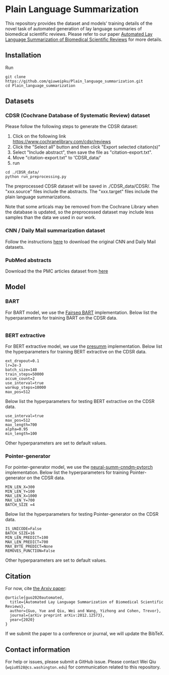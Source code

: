 # Plain Language Summarization
This repository provides the dataset and models' training details of the novel task of automated generation of lay language summaries of biomedical scientific reviews. Please refer to our paper [Automated Lay Language Summarization of Biomedical Scientific Reviews](https://arxiv.org/abs/2012.12573) for more details.

## Installation
Run
```
git clone https://github.com/qiuweipku/Plain_language_summarization.git
cd Plain_language_summarization
```

## Datasets
### CDSR (Cochrane Database of Systematic Review) dataset
Please follow the following steps to generate the CDSR dataset:
1. Click on the following link https://www.cochranelibrary.com/cdsr/reviews
2. Click the "Select all" button and then click "Export selected citation(s)"
3. Select "Include abstract", then save the file as "citation-export.txt".
4. Move "citation-export.txt" to 'CDSR_data/'
5. run
```
cd ./CDSR_data/
python run_preprocessing.py
```

The preprocessed CDSR dataset will be saved in ./CDSR_data/CDSR/. The "xxx.source" files include the abstracts. The "xxx.target" files include the plain language summarizations.

Note that some articals may be removed from the Cochrane Library when the database is updated, so the preprocessed dataset may include less samples than the data we used in our work. 

### CNN / Daily Mail summarization dataset
Follow the instructions [here](https://github.com/abisee/cnn-dailymail) to download the original CNN and Daily Mail datasets.

### PubMed abstracts
Download the the PMC articles dataset from [here](https://www.kaggle.com/cvltmao/pmc-articles)

## Model
### BART
For BART model, we use the [Fairseq BART](https://github.com/pytorch/fairseq) implementation. Below list the hyperparameters for training BART on the CDSR data.
```

```
### BERT extractive
For BERT extractive model, we use the [presumm](https://github.com/nlpyang/presumm) implementation. Below list the hyperparameters for training BERT extractive on the CDSR data.
```
ext_dropout=0.1
lr=2e-3
batch_size=140
train_steps=50000
accum_count=2
use_interval=true
warmup_steps=10000
max_pos=512
```
Below list the hyperparameters for testing BERT extractive on the CDSR data.
```
use_interval=true
max_pos=512
max_length=700
alpha=0.95
min_length=100
```
Other hyperparameters are set to default values.
### Pointer-generator 
For pointer-generator  model, we use the [neural-summ-cnndm-pytorch](https://github.com/lipiji/neural-summ-cnndm-pytorch/) implementation. Below list the hyperparameters for training Pointer-generator on the CDSR data.
```
MIN_LEN_X=300
MIN_LEN_Y=100
MAX_LEN_X=1000
MAX_LEN_Y=700
BATCH_SIZE =4
```
Below list the hyperparameters for testing Pointer-generator on the CDSR data.
```
IS_UNICODE=False
BATCH_SIZE=16
MIN_LEN_PREDICT=100
MAX_LEN_PREDICT=700
MAX_BYTE_PREDICT=None
REMOVES_PUNCTION=False
```
Other hyperparameters are set to default values.

## Citation

For now, cite [the Arxiv paper](https://arxiv.org/abs/2012.12573):

```
@article{guo2020automated,
  title={Automated Lay Language Summarization of Biomedical Scientific Reviews},
  author={Guo, Yue and Qiu, Wei and Wang, Yizhong and Cohen, Trevor},
  journal={arXiv preprint arXiv:2012.12573},
  year={2020}
}
```

If we submit the paper to a conference or journal, we will update the BibTeX.

## Contact information

For help or issues, please submit a GitHub issue. Please contact Wei Qiu
(`wqiu0528@cs.washington.edu`) for communication related to this repository.